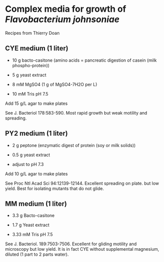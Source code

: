 # Complex media for growth of *Flavobacterium johnsoniae*

Recipes from Thierry Doan

## CYE medium (1 liter)

-   10 g bacto-casitone (amino acids = pancreatic digestion of casein (milk phospho-protein))

-   5 g yeast extract

-   8 mM MgSO4 (1 g of MgSO4-7H2O per L)

-   10 mM Tris pH 7.5

Add 15 g/L agar to make plates

See J. Bacteriol 178:583-590. Most rapid growth but weak motility and spreading.

## PY2 medium (1 liter)

-   2 g peptone (enzymatic digest of protein (soy or milk solids))

-   0.5 g yeast extract

-   adjust to pH 7.3

Add 10 g/L agar to make plates

See Proc Ntl Acad Sci 94:12139-12144. Excellent spreading on plate. but low yield. Best for isolating mutants that do not glide. 

## MM medium (1 liter)

-   3.3 g Bacto-casitone

-   1.7 g Yeast extract

-   3.33 mM Tris pH 7.5

See J. Bacteriol. 189:7503-7506. Excellent for gliding motility and microscopy but low yield. It is in fact CYE without supplemental magnesium, diluted (1 part to 2 parts water). 
